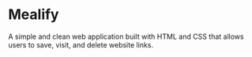 # Mealify
A simple and clean web application built with HTML and CSS that allows users to save, visit, and delete website links.
